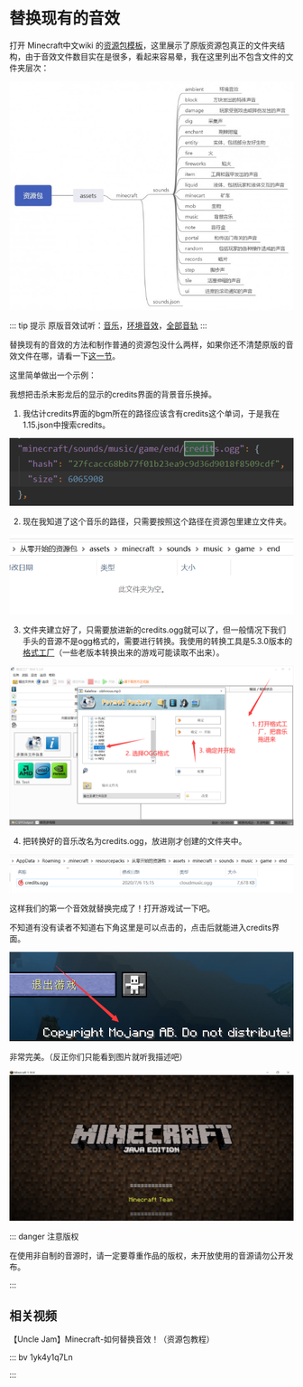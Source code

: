 # 替换现有的音效

打开 Minecraft中文wiki 的[资源包模板](https://minecraft-zh.gamepedia.com/%E8%B5%84%E6%BA%90%E5%8C%85#.E8.B5.84.E6.BA.90.E5.8C.85.E6.A8.A1.E6.9D.BF)，这里展示了原版资源包真正的文件夹结构，由于音效文件数目实在是很多，看起来容易晕，我在这里列出不包含文件的文件夹层次：

![GVSwy4.md.jpg](replace-sounds.assets/GVSwy4.md.jpg)

::: tip 提示
原版音效试听：[音乐](https://minecraft-zh.gamepedia.com/%E9%9F%B3%E4%B9%90)，[环境音效](https://minecraft-zh.gamepedia.com/%E7%8E%AF%E5%A2%83%E9%9F%B3%E6%95%88)，[全部音轨](https://minecraft-zh.gamepedia.com/Category:%E9%9F%B3%E8%BD%A8)
:::

替换现有的音效的方法和制作普通的资源包没什么两样，如果你还不清楚原版的音效文件在哪，请看一下[这一节](../more-assets)。

这里简单做出一个示例：

我想把击杀末影龙后的显示的credits界面的背景音乐换掉。

1. 我估计credits界面的bgm所在的路径应该含有credits这个单词，于是我在1.15.json中搜索credits。

![image-20200706152110878](replace-sounds.assets/image-20200706152110878.png)

2. 现在我知道了这个音乐的路径，只需要按照这个路径在资源包里建立文件夹。

![image-20200706152247290](replace-sounds.assets/image-20200706152247290.png)

3. 文件夹建立好了，只需要放进新的credits.ogg就可以了，但一般情况下我们手头的音源不是ogg格式的，需要进行转换。我使用的转换工具是5.3.0版本的[格式工厂](http://www.pcfreetime.com/formatfactory/CN/index.html)（一些老版本转换出来的游戏可能读取不出来）。

![image-20200706153905364](replace-sounds.assets/image-20200706153905364.png)

4. 把转换好的音乐改名为credits.ogg，放进刚才创建的文件夹中。

![image-20200706152819530](replace-sounds.assets/image-20200706152819530.png)

这样我们的第一个音效就替换完成了！打开游戏试一下吧。

不知道有没有读者不知道右下角这里是可以点击的，点击后就能进入credits界面。

![image-20200706153956117](replace-sounds.assets/image-20200706153956117.png)

非常完美。（反正你们只能看到图片就听我描述吧）

![image-20200706154055421](replace-sounds.assets/image-20200706154055421.png)

::: danger 注意版权

在使用非自制的音源时，请一定要尊重作品的版权，未开放使用的音源请勿公开发布。

:::

## 相关视频

【Uncle Jam】Minecraft-如何替换音效！（资源包教程）

::: bv 1yk4y1q7Ln

:::

<br/><br/><Vssue/>